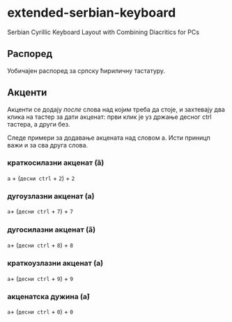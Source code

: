 # extended-serbian-keyboard
Serbian Cyrillic Keyboard Layout with Combining Diacritics for PCs 

## Распоред
Уобичајен распоред за српску ћириличну тастатуру.

## Акценти
Акценти се додају *после* слова над којим треба да стоје, и захтевају два клика на тастер за дати акценат: први клик је уз држање десног ctrl тастера, а други без. 

Следе примери за додавање акцената над словом а. Исти приницп важи и за сва друга слова. 

### краткосилазни акценат (ȁ)

`а` + (`десни ctrl` +  `2`) + `2`

### дугоузлазни акценат (а́)

`а`+ (`десни ctrl` +  `7`) + `7`

### дугосилазни акценат (а̑)

`а`+ (`десни ctrl` +  `8`) + `8`

### краткоузлазни акценат (а̀)

`а`+ (`десни ctrl` +  `9`) + `9`

### акценатска дужина (а̄)

`а`+ (`десни ctrl` +  `0`) + `0`
